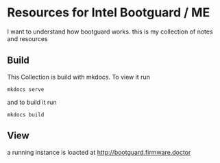 # Resources for Intel Bootguard / ME

I want to understand how bootguard works. this is my collection of notes and resources

## Build

This Collection is build with mkdocs. To view it run

    mkdocs serve

and to build it run

    mkdocs build

## View 

a running instance is loacted at http://bootguard.firmware.doctor
